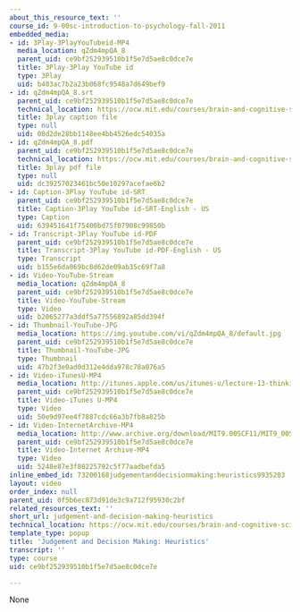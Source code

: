 ```yaml
---
about_this_resource_text: ''
course_id: 9-00sc-introduction-to-psychology-fall-2011
embedded_media:
- id: 3Play-3PlayYouTubeid-MP4
  media_location: qZdm4mpQA_8
  parent_uid: ce9bf252939510b1f5e7d5ae8c0dce7e
  title: 3Play-3Play YouTube id
  type: 3Play
  uid: b403ac7b2a23b068fc9548a7d649bef9
- id: qZdm4mpQA_8.srt
  parent_uid: ce9bf252939510b1f5e7d5ae8c0dce7e
  technical_location: https://ocw.mit.edu/courses/brain-and-cognitive-sciences/9-00sc-introduction-to-psychology-fall-2011/language-1/judgement-and-decision-making-heuristics/qZdm4mpQA_8.srt
  title: 3play caption file
  type: null
  uid: 08d2de28bb1148ee4bb4526edc54035a
- id: qZdm4mpQA_8.pdf
  parent_uid: ce9bf252939510b1f5e7d5ae8c0dce7e
  technical_location: https://ocw.mit.edu/courses/brain-and-cognitive-sciences/9-00sc-introduction-to-psychology-fall-2011/language-1/judgement-and-decision-making-heuristics/qZdm4mpQA_8.pdf
  title: 3play pdf file
  type: null
  uid: dc39257023461bc50e10297acefae6b2
- id: Caption-3Play YouTube id-SRT
  parent_uid: ce9bf252939510b1f5e7d5ae8c0dce7e
  title: Caption-3Play YouTube id-SRT-English - US
  type: Caption
  uid: 639451641f75400bd75f07908c99850b
- id: Transcript-3Play YouTube id-PDF
  parent_uid: ce9bf252939510b1f5e7d5ae8c0dce7e
  title: Transcript-3Play YouTube id-PDF-English - US
  type: Transcript
  uid: b155e6da069bc8d62de09ab35c69f7a8
- id: Video-YouTube-Stream
  media_location: qZdm4mpQA_8
  parent_uid: ce9bf252939510b1f5e7d5ae8c0dce7e
  title: Video-YouTube-Stream
  type: Video
  uid: b2065277a3ddf5a77556892a85dd394f
- id: Thumbnail-YouTube-JPG
  media_location: https://img.youtube.com/vi/qZdm4mpQA_8/default.jpg
  parent_uid: ce9bf252939510b1f5e7d5ae8c0dce7e
  title: Thumbnail-YouTube-JPG
  type: Thumbnail
  uid: 47b2f3e0ad0d312e4dda978c78a076a5
- id: Video-iTunesU-MP4
  media_location: http://itunes.apple.com/us/itunes-u/lecture-13-thinking/id501335817?i=111090561
  parent_uid: ce9bf252939510b1f5e7d5ae8c0dce7e
  title: Video-iTunes U-MP4
  type: Video
  uid: 50e9d97ee4f7887cdc66a3b7fb8a825b
- id: Video-InternetArchive-MP4
  media_location: http://www.archive.org/download/MIT9.00SCF11/MIT9_00SCF11_lec13_300k.mp4
  parent_uid: ce9bf252939510b1f5e7d5ae8c0dce7e
  title: Video-Internet Archive-MP4
  type: Video
  uid: 5248e87e3f80225792c5f77aadbefda5
inline_embed_id: 73200168judgementanddecisionmaking:heuristics9935203
layout: video
order_index: null
parent_uid: 0f5b6ec873d91de3c9a712f95930c2bf
related_resources_text: ''
short_url: judgement-and-decision-making-heuristics
technical_location: https://ocw.mit.edu/courses/brain-and-cognitive-sciences/9-00sc-introduction-to-psychology-fall-2011/language-1/judgement-and-decision-making-heuristics
template_type: popup
title: 'Judgement and Decision Making: Heuristics'
transcript: ''
type: course
uid: ce9bf252939510b1f5e7d5ae8c0dce7e

---
```

None